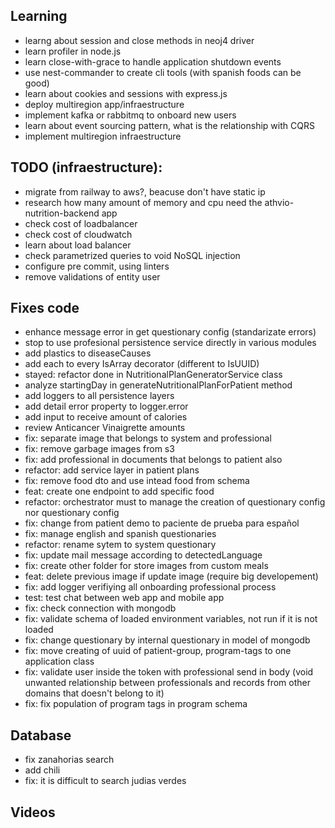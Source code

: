 ## Learning
- learng about session and close methods in neoj4 driver
- learn profiler in node.js 
- learn close-with-grace to handle application shutdown events
- use nest-commander to create cli tools (with spanish foods can be good)
- learn about cookies and sessions with express.js
- deploy multiregion app/infraestructure
- implement kafka or rabbitmq to onboard new users 
- learn about event sourcing pattern, what is the relationship with CQRS
- implement multiregion infraestructure

## TODO (infraestructure):
- migrate from railway to aws?,  beacuse don't have static ip
- research how many amount of memory and cpu need the athvio-nutrition-backend app
- check cost of loadbalancer 
- check cost of cloudwatch
- learn about load balancer
- check parametrized queries to void NoSQL injection    
- configure pre commit, using linters
- remove validations of entity user

## Fixes code 
- enhance message error in get questionary config (standarizate errors)
- stop to use profesional persistence service directly in various modules
- add plastics to diseaseCauses 
- add each to every IsArray decorator (different to IsUUID)
- stayed: refactor done in NutritionalPlanGeneratorService class 
- analyze startingDay in generateNutritionalPlanForPatient method
- add loggers to all persistence layers
- add detail error property to logger.error
- add input to receive amount of calories
- review Anticancer Vinaigrette	amounts
- fix: separate image that belongs to system and professional
- fix: remove garbage images from s3
- fix: add professional in documents that belongs to patient also
- refactor: add service layer in patient plans
- fix: remove food dto and use intead food from schema
- feat: create one endpoint to add specific food
- refactor: orchestrator must to manage the creation of questionary config nor questionary config
- fix: change from patient demo to paciente de prueba para español
- fix: manage english and spanish questionaries
- refactor: rename sytem to system questionary 
- fix: update mail message according to detectedLanguage
- fix: create other folder for store images from custom meals
- feat: delete previous image if update image (require big developement)
- fix: add logger verifiying all onboarding professional process
- test: test chat between web app and mobile app
- fix: check connection with mongodb
- fix: validate schema of loaded environment variables, not run if it is not loaded
- fix: change questionary by internal questionary in model of mongodb
- fix: move creating of uuid of patient-group, program-tags to one application class
- fix: validate user inside the token with professional send in body (void unwanted relationship between professionals and records from other domains that doesn't belong to it)
- fix: fix population of program tags in program schema
 
## Database
- fix zanahorias search
- add chili
- fix: it is difficult to search judias verdes

## Videos